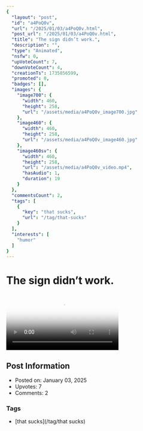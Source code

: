 ```yaml
---
{
  "layout": "post",
  "id": "a4PoQ0v",
  "url": "/2025/01/03/a4PoQ0v.html",
  "post_url": "/2025/01/03/a4PoQ0v.html",
  "title": "The sign didn’t work.",
  "description": "",
  "type": "Animated",
  "nsfw": 0,
  "upVoteCount": 7,
  "downVoteCount": 4,
  "creationTs": 1735856599,
  "promoted": 0,
  "badges": [],
  "images": {
    "image700": {
      "width": 460,
      "height": 258,
      "url": "/assets/media/a4PoQ0v_image700.jpg"
    },
    "image460": {
      "width": 460,
      "height": 258,
      "url": "/assets/media/a4PoQ0v_image460.jpg"
    },
    "image460sv": {
      "width": 460,
      "height": 258,
      "url": "/assets/media/a4PoQ0v_video.mp4",
      "hasAudio": 1,
      "duration": 19
    }
  },
  "commentsCount": 2,
  "tags": [
    {
      "key": "that sucks",
      "url": "/tag/that-sucks"
    }
  ],
  "interests": [
    "humor"
  ]
}
---
```


# The sign didn’t work.

<video controls playsinline loop poster="/assets/media/a4PoQ0v_image460.jpg">
  <source src="/assets/media/a4PoQ0v_video.mp4" type="video/mp4">
  Your browser does not support the video tag.
</video>

## Post Information

- Posted on: January 03, 2025
- Upvotes: 7
- Comments: 2

### Tags

- [that sucks](/tag/that sucks)

